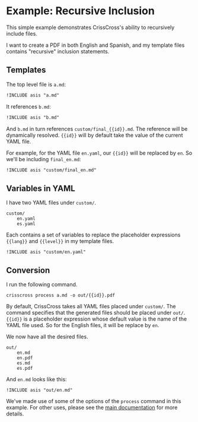 
# Example: Recursive Inclusion

This simple example demonstrates CrissCross's ability to recursively include files. 

I want to create a PDF in both English and Spanish, and my template files contains "recursive" inclusion statements. 

## Templates

The top level file is `a.md`:

```markdown
!INCLUDE asis "a.md"
```

It references `b.md`:

```markdown
!INCLUDE asis "b.md"
```

And `b.md` in turn references `custom/final_{{id}}.md`. The reference will be dynamically resolved. `{{id}}` will by default take the value of the current YAML file. 

For example, for the YAML file `en.yaml`, our `{{id}}` will be replaced by `en`. So we'll be including `final_en.md`:

```markdown
!INCLUDE asis "custom/final_en.md"
```

## Variables in YAML

I have two YAML files under `custom/`.

```
custom/
    en.yaml
    es.yaml
```

Each contains a set of variables to replace the placeholder expressions `{{lang}}` and `{{level}}` in my template files. 

```
!INCLUDE asis "custom/en.yaml"
```
## Conversion

I run the following command. 

```shell
crisscross process a.md -o out/{{id}}.pdf
```

By default, CrissCross takes all YAML files placed under `custom/`. The command specifies that the generated files should be placed under `out/`. ``{{id}}`` is a placeholder expression whose default value is the name of the YAML file used. So for the English files, it will be replace by ``en``.

We now have all the desired files. 

```
out/
    en.md
    en.pdf
    es.md
    es.pdf
```

And `en.md` looks like this:

```
!INCLUDE asis "out/en.md"
```

We've made use of some of the options of the `process` command in this example. For other uses, please see the [main documentation](../../) for more details. 
